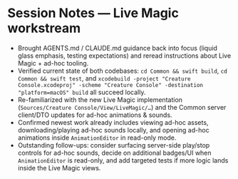 # Session Notes — Live Magic workstream

- Brought AGENTS.md / CLAUDE.md guidance back into focus (liquid glass emphasis, testing expectations) and reread instructions about Live Magic + ad-hoc tooling.
- Verified current state of both codebases: `cd Common && swift build`, `cd Common && swift test`, and `xcodebuild -project "Creature Console.xcodeproj" -scheme "Creature Console" -destination "platform=macOS" build` all succeed locally.
- Re-familiarized with the new Live Magic implementation (`Sources/Creature Console/View/LiveMagic/…`) and the Common server client/DTO updates for ad-hoc animations & sounds.
- Confirmed newest work already includes viewing ad-hoc assets, downloading/playing ad-hoc sounds locally, and opening ad-hoc animations inside `AnimationEditor` in read-only mode.
- Outstanding follow-ups: consider surfacing server-side play/stop controls for ad-hoc sounds, decide on additional badges/UI when `AnimationEditor` is read-only, and add targeted tests if more logic lands inside the Live Magic views.
